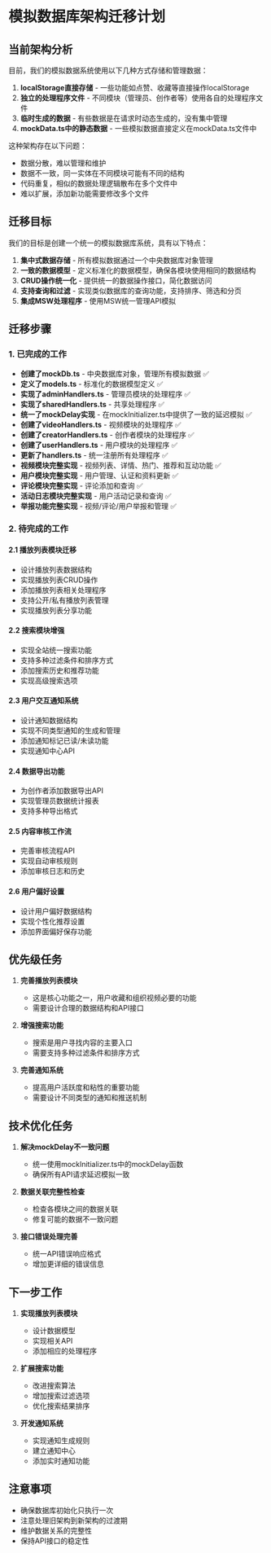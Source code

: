# 模拟数据库架构迁移计划

## 当前架构分析

目前，我们的模拟数据系统使用以下几种方式存储和管理数据：

1. **localStorage直接存储** - 一些功能如点赞、收藏等直接操作localStorage
2. **独立的处理程序文件** - 不同模块（管理员、创作者等）使用各自的处理程序文件
3. **临时生成的数据** - 有些数据是在请求时动态生成的，没有集中管理
4. **mockData.ts中的静态数据** - 一些模拟数据直接定义在mockData.ts文件中

这种架构存在以下问题：

- 数据分散，难以管理和维护
- 数据不一致，同一实体在不同模块可能有不同的结构
- 代码重复，相似的数据处理逻辑散布在多个文件中
- 难以扩展，添加新功能需要修改多个文件

## 迁移目标

我们的目标是创建一个统一的模拟数据库系统，具有以下特点：

1. **集中式数据存储** - 所有模拟数据通过一个中央数据库对象管理
2. **一致的数据模型** - 定义标准化的数据模型，确保各模块使用相同的数据结构
3. **CRUD操作统一化** - 提供统一的数据操作接口，简化数据访问
4. **支持查询和过滤** - 实现类似数据库的查询功能，支持排序、筛选和分页
5. **集成MSW处理程序** - 使用MSW统一管理API模拟

## 迁移步骤

### 1. 已完成的工作

- **创建了mockDb.ts** - 中央数据库对象，管理所有模拟数据 ✅
- **定义了models.ts** - 标准化的数据模型定义 ✅
- **实现了adminHandlers.ts** - 管理员模块的处理程序 ✅
- **实现了sharedHandlers.ts** - 共享处理程序 ✅
- **统一了mockDelay实现** - 在mockInitializer.ts中提供了一致的延迟模拟 ✅
- **创建了videoHandlers.ts** - 视频模块的处理程序 ✅
- **创建了creatorHandlers.ts** - 创作者模块的处理程序 ✅
- **创建了userHandlers.ts** - 用户模块的处理程序 ✅
- **更新了handlers.ts** - 统一注册所有处理程序 ✅
- **视频模块完整实现** - 视频列表、详情、热门、推荐和互动功能 ✅
- **用户模块完整实现** - 用户管理、认证和资料更新 ✅
- **评论模块完整实现** - 评论添加和查询 ✅
- **活动日志模块完整实现** - 用户活动记录和查询 ✅
- **举报功能完整实现** - 视频/评论/用户举报和管理 ✅

### 2. 待完成的工作

#### 2.1 播放列表模块迁移

- 设计播放列表数据结构
- 实现播放列表CRUD操作
- 添加播放列表相关处理程序
- 支持公开/私有播放列表管理
- 实现播放列表分享功能

#### 2.2 搜索模块增强

- 实现全站统一搜索功能
- 支持多种过滤条件和排序方式
- 添加搜索历史和推荐功能
- 实现高级搜索选项

#### 2.3 用户交互通知系统

- 设计通知数据结构
- 实现不同类型通知的生成和管理
- 添加通知标记已读/未读功能
- 实现通知中心API

#### 2.4 数据导出功能

- 为创作者添加数据导出API
- 实现管理员数据统计报表
- 支持多种导出格式

#### 2.5 内容审核工作流

- 完善审核流程API
- 实现自动审核规则
- 添加审核日志和历史

#### 2.6 用户偏好设置

- 设计用户偏好数据结构
- 实现个性化推荐设置
- 添加界面偏好保存功能

## 优先级任务

1. **完善播放列表模块**
   - 这是核心功能之一，用户收藏和组织视频必要的功能
   - 需要设计合理的数据结构和API接口

2. **增强搜索功能**
   - 搜索是用户寻找内容的主要入口
   - 需要支持多种过滤条件和排序方式

3. **完善通知系统**
   - 提高用户活跃度和粘性的重要功能
   - 需要设计不同类型的通知和推送机制

## 技术优化任务

1. **解决mockDelay不一致问题**
   - 统一使用mockInitializer.ts中的mockDelay函数
   - 确保所有API请求延迟模拟一致

2. **数据关联完整性检查**
   - 检查各模块之间的数据关联
   - 修复可能的数据不一致问题

3. **接口错误处理完善**
   - 统一API错误响应格式
   - 增加更详细的错误信息

## 下一步工作

1. **实现播放列表模块**
   - 设计数据模型
   - 实现相关API
   - 添加相应的处理程序

2. **扩展搜索功能**
   - 改进搜索算法
   - 增加搜索过滤选项
   - 优化搜索结果排序

3. **开发通知系统**
   - 实现通知生成规则
   - 建立通知中心
   - 添加实时通知功能

## 注意事项

- 确保数据库初始化只执行一次
- 注意处理旧架构到新架构的过渡期
- 维护数据关系的完整性
- 保持API接口的稳定性 